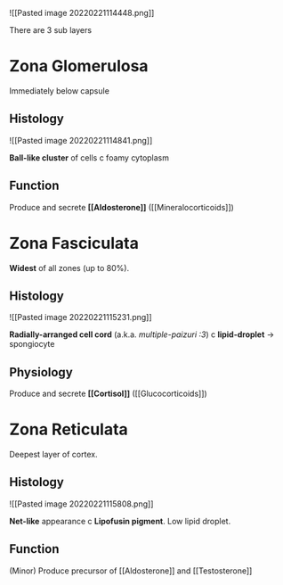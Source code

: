 ![[Pasted image 20220221114448.png]]

There are 3 sub layers

# Zona Glomerulosa
Immediately below capsule

## Histology

![[Pasted image 20220221114841.png]]

**Ball-like cluster** of cells c foamy cytoplasm

## Function
Produce and secrete **[[Aldosterone]]** ([[Mineralocorticoids]])

# Zona Fasciculata
**Widest** of all zones (up to 80%).

## Histology

![[Pasted image 20220221115231.png]]

**Radially-arranged cell cord** (a.k.a. *multiple-paizuri :3*) c **lipid-droplet** → spongiocyte

## Physiology 
Produce and secrete **[[Cortisol]]** ([[Glucocorticoids]])

# Zona Reticulata
Deepest layer of cortex.

## Histology

![[Pasted image 20220221115808.png]]

**Net-like** appearance c **Lipofusin pigment**. Low lipid droplet. 

## Function
(Minor) Produce precursor of [[Aldosterone]] and [[Testosterone]]